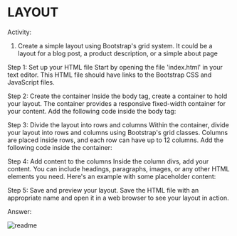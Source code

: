 # LAYOUT

Activity:

1.  Create a simple layout using Bootstrap's grid system. It could be a layout for a blog post, a product description, or a simple about page


Step 1: Set up your HTML file Start by opening the file 'index.html' in your text editor.  This  HTML file should have links to  the Bootstrap CSS and JavaScript files.  
    
Step 2: Create the container Inside the body tag, create a container to hold your layout. The container provides a responsive fixed-width container for your content. Add the following code inside the body tag:

Step 3: Divide the layout into rows and columns Within the container, divide your layout into rows and columns using Bootstrap's grid classes. Columns are placed inside rows, and each row can have up to 12 columns. Add the following code inside the container:    
    
Step 4: Add content to the columns Inside the column divs, add your content. You can include headings, paragraphs, images, or any other HTML elements you need. Here's an example with some placeholder content:

Step 5: Save and preview your layout. Save the HTML file with an appropriate name and open it in a web browser to see your layout in action. 


Answer:

![readme](https://github.com/keisaj9006/Codespace/assets/144917448/0df60abc-1f1d-4164-879e-7f5fff4127aa)
